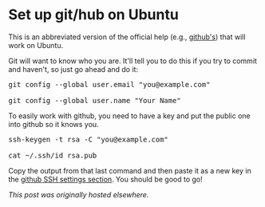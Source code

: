 # Set up git/hub on Ubuntu



This is an abbreviated version of the official help (e.g., <a href="https://help.github.com/articles/generating-ssh-keys">github's</a>) that will work on Ubuntu.

Git will want to know who you are. It'll tell you to do this if you try to commit and haven't, so just go ahead and do it:

<pre>git config --global user.email "you@example.com"

git config --global user.name "Your Name"</pre>

To easily work with github, you need to have a key and put the public one into github so it knows you.

<pre>ssh-keygen -t rsa -C "you@example.com"

cat ~/.ssh/id_rsa.pub</pre>

Copy the output from that last command and then paste it as a new key in the <a href="https://github.com/settings/ssh">github SSH settings section</a>. You should be good to go!



*This post was originally hosted elsewhere.*
